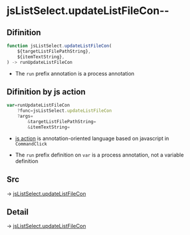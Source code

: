 # jsListSelect.updateListFileCon--

## Difinition

```js.js
function jsListSelect.updateListFileCon(
	${targetListFilePathString},
	${itemTextString},
) -> runUpdateListFileCon
```

- The `run` prefix annotation is a process annotation


## Difinition by js action

```js.js
var=runUpdateListFileCon
	?func=jsListSelect.updateListFileCon
	?args=
		&targetListFilePathString=
		&itemTextString=
```

- [js action](#) is annotation-oriented language based on javascript in `CommandClick`

- The `run` prefix definition on `var` is a process annotation, not a variable definition

## Src

-> [jsListSelect.updateListFileCon](https://github.com/puutaro/CommandClick/blob/master/app/src/main/java/com/puutaro/commandclick/fragment_lib/terminal_fragment/js_interface/edit/JsListSelect.kt#L18)

## Detail

-> [jsListSelect.updateListFileCon](https://github.com/puutaro/CommandClick/blob/master/md/developer/js_interface/details/edit/JsListSelect/updateListFileCon.md)

